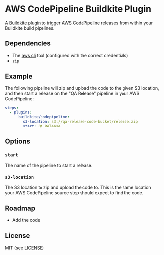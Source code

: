 # AWS CodePipeline Buildkite Plugin

A [Buildkite plugin](https://buildkite.com/plugins) to trigger [AWS CodePipeline](https://aws.amazon.com/codepipeline/) releases from within your Buildkite build pipelines.

## Dependencies

* The [aws cli](https://aws.amazon.com/cli/) tool (configured with the correct credentials)
* `zip`

## Example

The following pipeline will zip and upload the code to the given S3 location, and then start a release on the "QA Release" pipeline in your AWS CodePipeline:

```yml
steps:
  - plugins:
      buildkite/codepipeline:
        s3-location: s3://qa-release-code-bucket/release.zip
        start: QA Release
```

## Options

### `start`

The name of the pipeline to start a release.

### `s3-location`

The S3 location to zip and upload the code to. This is the same location your AWS CodePipeline source step should expect to find the code.

## Roadmap

* Add the code

## License

MIT (see [LICENSE](LICENSE))
